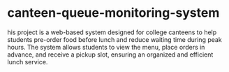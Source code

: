 # canteen-queue-monitoring-system
his project is a web-based system designed for college canteens to help students pre-order food before lunch and reduce waiting time during peak hours. The system allows students to view the menu, place orders in advance, and receive a pickup slot, ensuring an organized and efficient lunch service.
